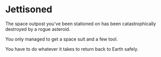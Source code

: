 # Jettisoned

The space outpost you've been stationed on has been catastrophically destroyed by a rogue asteroid.

You only managed to get a space suit and a few tool.

You have to do whatever it takes to return back to Earth safely.
